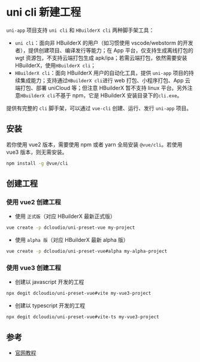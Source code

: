 # uni cli 新建工程

`uni-app` 项目支持 `uni cli` 和 `HBuilderX cli` 两种脚手架工具：

- `uni cli`：面向非 HBuilderX 的用户（如习惯使用 vscode/webstorm 的开发者），提供创建项目、编译发行等能力；在 App 平台，仅支持生成离线打包的 wgt 资源包，不支持云端打包生成 apk/ipa；若需云端打包，依然需要安装 HBuilderX，使用`HBuilderX cli`；
- `HBuilderX cli`：面向 HBuilderX 用户的自动化工具，提供 `uni-app` 项目的持续集成能力；支持通过`HBuilderX cli`进行 web 打包、小程序打包、App 云端打包、部署 uniCloud 等；但注意 HBuilderX 暂不支持 linux 平台。另外注意`HBuilderX cli`不基于 npm，它是 HBuilderX 安装目录下的`cli.exe`。

提供有完整的 `cli` 脚手架，可以通过 `vue-cli` 创建、运行、发行 `uni-app` 项目。

## 安装

若你使用 vue2 版本，需要使用 npm 或者 yarn 全局安装 `@vue/cli`。若使用 vue3 版本，则无需安装。

```bash
npm install -g @vue/cli
```

## 创建工程

### 使用 vue2 创建工程

- 使用 `正式版`（对应 HBuilderX 最新正式版）

```bash
vue create -p dcloudio/uni-preset-vue my-project
```

- 使用 `alpha 版`（对应 HBuilderX 最新 alpha 版）

```bash
vue create -p dcloudio/uni-preset-vue#alpha my-alpha-project
```

### 使用 vue3 创建工程

- 创建以 javascript 开发的工程

```bash
npx degit dcloudio/uni-preset-vue#vite my-vue3-project
```

- 创建以 typescript 开发的工程

```bash
npx degit dcloudio/uni-preset-vue#vite-ts my-vue3-project
```

## 参考

- [官网教程](https://uniapp.dcloud.io/worktile/CLI.html#uni-cli)
